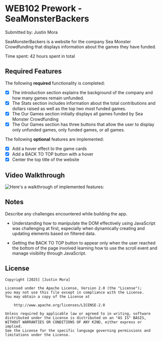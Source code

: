 # WEB102 Prework - SeaMonsterBackers

Submitted by: Justin Mora

SeaMonsterBackers is a website for the company Sea Monster Crowdfunding that displays information about the games they have funded.

Time spent: 42 hours spent in total

## Required Features

The following **required** functionality is completed:

* [x] The introduction section explains the background of the company and how many games remain unfunded.
* [x] The Stats section includes information about the total contributions and dollars raised as well as the top two most funded games.
* [x] The Our Games section initially displays all games funded by Sea Monster Crowdfunding
* [x] The Our Games section has three buttons that allow the user to display only unfunded games, only funded games, or all games.

The following **optional** features are implemented:

* [x] Add a hover effect to the game cards
* [x] Add a BACK TO TOP button with a hover
* [x] Center the top title of the website

## Video Walkthrough

![Here's a walkthrough of implemented features:](assets/Walkthrough/Walkthrough.gif)


## Notes

Describe any challenges encountered while building the app.

- Understanding how to manipulate the DOM effectively using JavaScript was challenging at first, especially when dynamically creating and updating elements based on filtered data. 

- Getting the BACK TO TOP button to appear only when the user reached the bottom of the page involved learning how to use the scroll event and manage visibility through JavaScript.


## License

    Copyright [2025] [Justin Mora]

    Licensed under the Apache License, Version 2.0 (the "License");
    you may not use this file except in compliance with the License.
    You may obtain a copy of the License at

        http://www.apache.org/licenses/LICENSE-2.0

    Unless required by applicable law or agreed to in writing, software
    distributed under the License is distributed on an "AS IS" BASIS,
    WITHOUT WARRANTIES OR CONDITIONS OF ANY KIND, either express or implied.
    See the License for the specific language governing permissions and
    limitations under the License.
